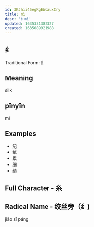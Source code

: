 ```yaml
---
id: 3KJhii45egKgEWoauxCry
title: mì
desc: '纟mì'
updated: 1635331382327
created: 1635089921988
---
```


## 纟

Traditional Form: 糹

## Meaning

silk

## pīnyīn

mì

## Examples

- 纪
- 纸
- 累
- 细
- 绩

## Full Character - 糸

## Radical Name - 绞丝旁（纟)

jiǎo sī páng
